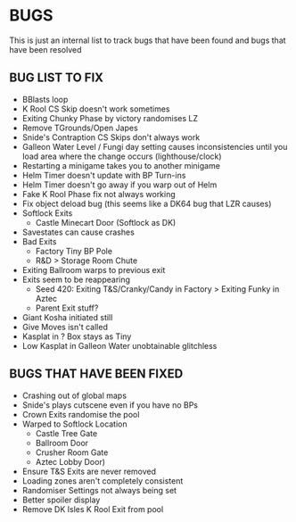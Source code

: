 # BUGS
This is just an internal list to track bugs that have been found and bugs that have been
resolved


## BUG LIST TO FIX
- BBlasts loop
- K Rool CS Skip doesn't work sometimes
- Exiting Chunky Phase by victory randomises LZ
- Remove TGrounds/Open Japes
- Snide's Contraption CS Skips don't always work
- Galleon Water Level / Fungi day setting causes inconsistencies until you load area where the change occurs (lighthouse/clock)
- Restarting a minigame takes you to another minigame
- Helm Timer doesn't update with BP Turn-ins
- Helm Timer doesn't go away if you warp out of Helm
- Fake K Rool Phase fix not always working
- Fix object deload bug (this seems like a DK64 bug that LZR causes)
- Softlock Exits
	- Castle Minecart Door (Softlock as DK)
- Savestates can cause crashes
- Bad Exits
	- Factory Tiny BP Pole
	- R&D > Storage Room Chute
- Exiting Ballroom warps to previous exit
- Exits seem to be reappearing
	- Seed 420: Exiting T&S/Cranky/Candy in Factory > Exiting Funky in Aztec
	- Parent Exit stuff?
- Giant Kosha initiated still
- Give Moves isn't called
- Kasplat in ? Box stays as Tiny
- Low Kasplat in Galleon Water unobtainable glitchless

## BUGS THAT HAVE BEEN FIXED
- Crashing out of global maps
- Snide's plays cutscene even if you have no BPs
- Crown Exits randomise the pool
- Warped to Softlock Location
	- Castle Tree Gate
	- Ballroom Door
	- Crusher Room Gate
	- Aztec Lobby Door)
- Ensure T&S Exits are never removed
- Loading zones aren't completely consistent
- Randomiser Settings not always being set
- Better spoiler display
- Remove DK Isles K Rool Exit from pool